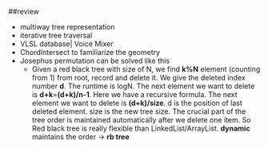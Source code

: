 ##review
+ multiway tree representation
+ iterative tree traversal
+ VLSL database| Voice Mixer
+ ChordIntersect to familiarize the geometry
+ Josephus permutation can be solved like this
  + Given a red black tree with size of N,  we find **k%N** element (counting from 1) from root, record and delete it. We give the deleted index number **d**. The runtime is logN.  The next element we want to delete is **d+k**=**(d+k)/n-1**. Here we have a recursive formula.
  	The next element we want to delete is **(d+k)/size**. d is the position of last deleted element. size is the new tree size.  The crucial part of the tree order is maintained automatically after we delete one item. So Red black tree is really flexible than LinkedList/ArrayList. **dynamic** maintains the order -> **rb tree**
  	